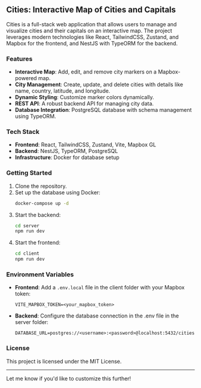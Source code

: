 ## Cities: Interactive Map of Cities and Capitals

Cities is a full-stack web application that allows users to manage and visualize cities and their capitals on an interactive map. The project leverages modern technologies like React, TailwindCSS, Zustand, and Mapbox for the frontend, and NestJS with TypeORM for the backend.

### Features
- **Interactive Map**: Add, edit, and remove city markers on a Mapbox-powered map.
- **City Management**: Create, update, and delete cities with details like name, country, latitude, and longitude.
- **Dynamic Styling**: Customize marker colors dynamically.
- **REST API**: A robust backend API for managing city data.
- **Database Integration**: PostgreSQL database with schema management using TypeORM.

### Tech Stack
- **Frontend**: React, TailwindCSS, Zustand, Vite, Mapbox GL
- **Backend**: NestJS, TypeORM, PostgreSQL
- **Infrastructure**: Docker for database setup

### Getting Started
1. Clone the repository.
2. Set up the database using Docker:
   ```bash
   docker-compose up -d
   ```
3. Start the backend:
   ```bash
   cd server
   npm run dev
   ```
4. Start the frontend:
   ```bash
   cd client
   npm run dev
   ```

### Environment Variables
- **Frontend**: Add a `.env.local` file in the client folder with your Mapbox token:
  ```
  VITE_MAPBOX_TOKEN=<your_mapbox_token>
  ```
- **Backend**: Configure the database connection in the .env file in the server folder:
  ```
  DATABASE_URL=postgres://<username>:<password>@localhost:5432/cities
  ```

### License
This project is licensed under the MIT License.

---

Let me know if you'd like to customize this further!